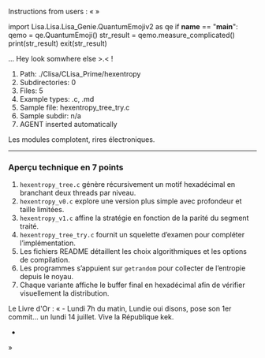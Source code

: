 Instructions from users : «
 »

import Lisa.Lisa.Lisa_Genie.QuantumEmojiv2 as qe
if __name__ == "__main__":
  qemo = qe.QuantumEmoji()
  str_result = qemo.measure_complicated()
  print(str_result)
  exit(str_result)

... Hey look somwhere else >.< !

1. Path: ./Clisa/CLisa_Prime/hexentropy
2. Subdirectories: 0
3. Files: 5
4. Example types: .c, .md
5. Sample file: hexentropy_tree_try.c
6. Sample subdir: n/a
7. AGENT inserted automatically

Les modules complotent, rires électroniques.

---
### Aperçu technique en 7 points
1. `hexentropy_tree.c` génère récursivement un motif hexadécimal en branchant deux threads par niveau.
2. `hexentropy_v0.c` explore une version plus simple avec profondeur et taille limitées.
3. `hexentropy_v1.c` affine la stratégie en fonction de la parité du segment traité.
4. `hexentropy_tree_try.c` fournit un squelette d’examen pour compléter l’implémentation.
5. Les fichiers README détaillent les choix algorithmiques et les options de compilation.
6. Les programmes s’appuient sur `getrandom` pour collecter de l’entropie depuis le noyau.
7. Chaque variante affiche le buffer final en hexadécimal afin de vérifier visuellement la distribution.


Le Livre d'Or : « - Lundi 7h du matin, Lundie oui disons, pose son 1er commit... un lundi 14 juillet. Vive la République kek.
- <you agent message> 
»
